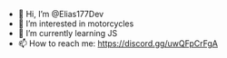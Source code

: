 - 👋 Hi, I’m @Elias177Dev
- 👀 I’m interested in motorcycles
- 🌱 I’m currently learning JS
- 📫 How to reach me: https://discord.gg/uwQFpCrFgA
